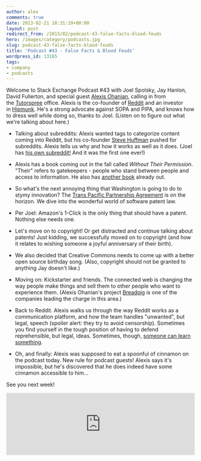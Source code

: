 ```yaml
---
author: alex
comments: true
date: 2013-02-21 18:31:19+00:00
layout: post
redirect_from: /2013/02/podcast-43-false-facts-blood-feuds
hero: /images/category/podcasts.jpg
slug: podcast-43-false-facts-blood-feuds
title: 'Podcast #43 - False Facts & Blood Feuds'
wordpress_id: 13165
tags:
- company
- podcasts
---
```


Welcome to Stack Exchange Podcast #43 with Joel Spolsky, Jay Hanlon, David Fullerton, and special guest [Alexis Ohanian](http://alexisohanian.com/), calling in from the [Tutorspree](http://www.tutorspree.com/) office. Alexis is the co-founder of [Reddit](http://reddit.com/) and an investor in [Hipmunk](http://hipmunk.com/). He's a strong advocate against SOPA and PIPA, and knows how to dress well while doing so, thanks to Joel. (Listen on to figure out what we're talking about here.)



	
  * Talking about subreddits: Alexis wanted tags to categorize content coming into Reddit, but his co-founder [Steve Huffman](http://www.reddit.com/user/spez) pushed for subreddits. Alexis tells us why and how it works as well as it does. (Joel has [his own subreddit!](http://www.reddit.com/r/joel) And it was the first one ever!)

	
  * Alexis has a book coming out in the fall called _Without Their Permission_. "Their" refers to gatekeepers - people who stand between people and access to information. He also has [another book](http://www.hyperink.com/Make-Something-People-Love-Lessons-From-A-Startup-Guy-b1478) already out.

	
  * So what's the next annoying thing that Washington is going to do to stymy innovation? The [Trans Pacific Partnership Agreement](https://www.eff.org/issues/tpp) is on the horizon. We dive into the wonderful world of software patent law.

	
  * Per Joel: Amazon's 1-Click is the only thing that should have a patent. Nothing else needs one.

	
  * Let's move on to copyright! Or get distracted and continue talking about patents! Just kidding, we successfully moved on to copyright (and how it relates to wishing someone a joyful anniversary of their birth).

	
  * We also decided that Creative Commons needs to come up with a better open source birthday song. (Also, copyright should not be granted to anything Jay doesn't like.)

	
  * Moving on: Kickstarter and friends. The connected web is changing the way people make things and sell them to other people who want to experience them. (Alexis Ohanian's project [Breadpig](http://breadpig.com/) is one of the companies leading the charge in this area.)

	
  * Back to Reddit. Alexis walks us through the way Reddit works as a communication platform, and how the team handles "unwanted", but legal, speech (spoiler alert: they try to avoid censorship). Sometimes you find yourself in the tough position of having to defend reprehensible, but legal, ideas. Sometimes, though, [someone can learn something](http://jezebel.com/5946643/reddit-users-attempt-to-shame-sikh-woman-get-righteously-schooled).

	
  * Oh, and finally: Alexis was supposed to eat a spoonful of cinnamon on the podcast today. New rule for podcast guests! Alexis says it's impossible, but he's discovered that he does indeed have some cinnamon accessible to him…


See you next week!





<iframe width="100%" height="166" scrolling="no" frameborder="no" src="http://w.soundcloud.com/player/?url=http%3A%2F%2Fapi.soundcloud.com%2Ftracks%2F80236224&#038;show_artwork=true"></iframe><br />